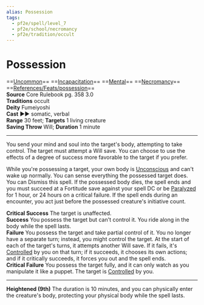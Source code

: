 ```yaml
---
alias: Possession
tags:
  - pf2e/spell/level_7
  - pf2e/school/necromancy
  - pf2e/tradition/occult
---
```


# Possession

==[Uncommon](../../../Traits/Uncommon.md)== ==[Incapacitation](../../../Traits/Incapacitation.md)== ==[Mental](../../../Traits/Mental.md)== ==[Necromancy](../../../Traits/Necromancy.md)== ==[References/Feats/possession](References/Feats/possession)==  
__Source__ Core Rulebook pg. 358 3.0  
**Traditions** occult  
**Deity** Fumeiyoshi  
**Cast** ►► somatic, verbal  
**Range** 30 feet; **Targets** 1 living creature  
**Saving Throw** Will; **Duration** 1 minute

---

You send your mind and soul into the target's body, attempting to take control. The target must attempt a Will save. You can choose to use the effects of a degree of success more favorable to the target if you prefer.

While you're possessing a target, your own body is [Unconscious](../../../Conditions/Unconscious.md) and can't wake up normally. You can sense everything the possessed target does. You can Dismiss this spell. If the possessed body dies, the spell ends and you must succeed at a Fortitude save against your spell DC or be [Paralyzed](../../../Conditions/Paralyzed.md) for 1 hour, or 24 hours on a critical failure. If the spell ends during an encounter, you act just before the possessed creature's initiative count.

**Critical Success** The target is unaffected.  
**Success** You possess the target but can't control it. You ride along in the body while the spell lasts.  
**Failure** You possess the target and take partial control of it. You no longer have a separate turn; instead, you might control the target. At the start of each of the target's turns, it attempts another Will save. If it fails, it's [Controlled](../../../Conditions/Controlled.md) by you on that turn; if it succeeds, it chooses its own actions; and if it critically succeeds, it forces you out and the spell ends.  
**Critical Failure** You possess the target fully, and it can only watch as you manipulate it like a puppet. The target is [Controlled](../../../Conditions/Controlled.md) by you.

<hr>

**Heightened (9th)** The duration is 10 minutes, and you can physically enter the creature's body, protecting your physical body while the spell lasts.
